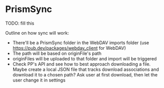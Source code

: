 # PrismSync

TODO: fill this

Outline on how sync will work:
- There'll be a PrismSync folder in the WebDAV imports folder (use https://pub.dev/packages/webdav_client for WebDAV)
- The path will be based on originFile's path
- originFiles will be uploaded to that folder and import will be triggered
- Check PP's API and see how to best approach downloading a file. Maybe create a local JSON file that tracks download
  associations and download it to a chosen path? Ask user at first download, then let the user change it in settings